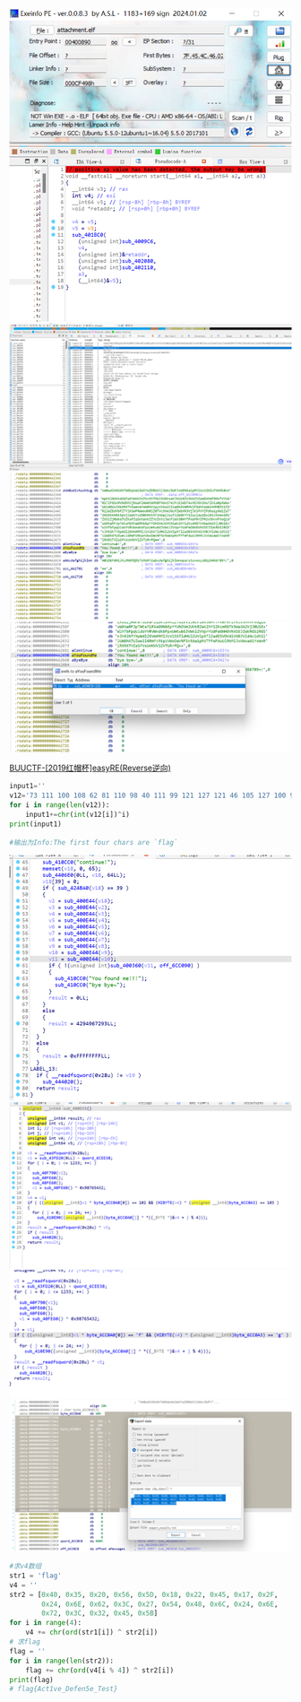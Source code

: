 ![alt text](image.png)
![alt text](image-1.png)
![alt text](image-2.png)
![alt text](image-3.png)
![alt text](image-4.png)

[BUUCTF-[2019红帽杯]easyRE(Reverse逆向)](https://blog.csdn.net/m0_64696290/article/details/136430440?ops_request_misc=%257B%2522request%255Fid%2522%253A%2522986049B7-90C6-45C8-9F04-AD9D4D913DF9%2522%252C%2522scm%2522%253A%252220140713.130102334..%2522%257D&request_id=986049B7-90C6-45C8-9F04-AD9D4D913DF9&biz_id=0&utm_medium=distribute.pc_search_result.none-task-blog-2~all~sobaiduend~default-1-136430440-null-null.142^v100^pc_search_result_base6&utm_term=buuctf%20%5B2019%E7%BA%A2%E5%B8%BD%E6%9D%AF%5Deasyre&spm=1018.2226.3001.4187)
```python
input1=''
v12='73 111 100 108 62 81 110 98 40 111 99 121 127 121 46 105 127 100 96 51 119 125 119 101 107 57 123 105 121 61 126 121 76 64 69 67'.split(' ')
for i in range(len(v12)):
    input1+=chr(int(v12[i])^i)
print(input1)
 
#输出为Info:The first four chars are `flag`
```
![alt text](image-5.png)
![alt text](image-6.png)
![alt text](image-7.png)
![alt text](image-8.png)
```python
#求v4数组
str1 = 'flag'
v4 = ''
str2 = [0x40, 0x35, 0x20, 0x56, 0x5D, 0x18, 0x22, 0x45, 0x17, 0x2F,
        0x24, 0x6E, 0x62, 0x3C, 0x27, 0x54, 0x48, 0x6C, 0x24, 0x6E,
        0x72, 0x3C, 0x32, 0x45, 0x5B]
for i in range(4):
    v4 += chr(ord(str1[i]) ^ str2[i])
# 求flag
flag = ''
for i in range(len(str2)):
    flag += chr(ord(v4[i % 4]) ^ str2[i])
print(flag)
# flag{Act1ve_Defen5e_Test}
```